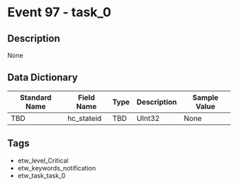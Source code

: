 # Event 97 - task_0

## Description
None

## Data Dictionary
|Standard Name|Field Name|Type|Description|Sample Value|
|---|---|---|---|---|
|TBD|hc_stateid|TBD|UInt32|None|None|

## Tags
* etw_level_Critical
* etw_keywords_notification
* etw_task_task_0